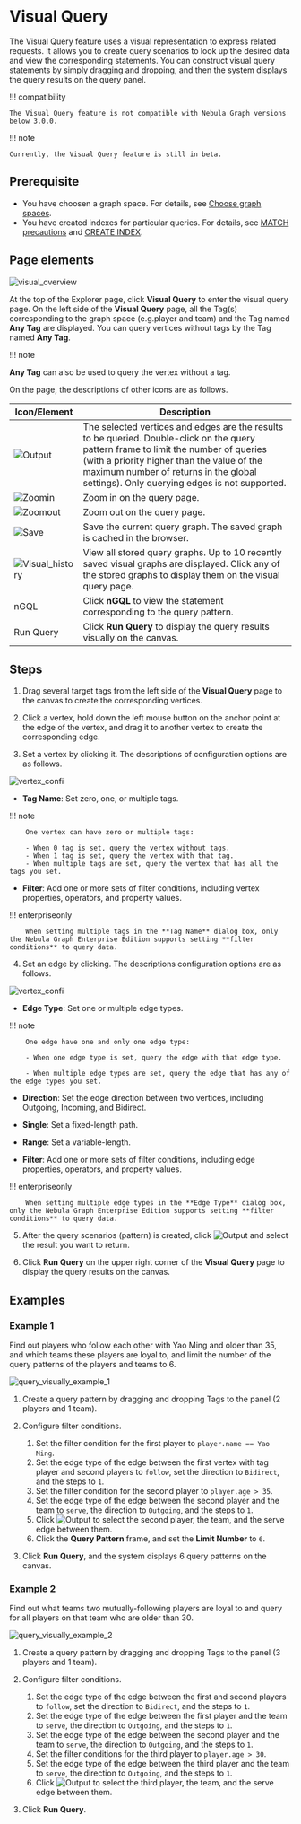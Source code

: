 # Visual Query

The Visual Query feature uses a visual representation to express related requests. It allows you to create query scenarios to look up the desired data and view the corresponding statements. You can construct visual query statements by simply dragging and dropping, and then the system displays the query results on the query panel.

!!! compatibility

    The Visual Query feature is not compatible with Nebula Graph versions below 3.0.0. 


!!! note

    Currently, the Visual Query feature is still in beta.

## Prerequisite

- You have choosen a graph space. For details, see [Choose graph spaces](13.choose-graphspace.md).
- You have created indexes for particular queries. For details, see [MATCH precautions](../3.ngql-guide/7.general-query-statements/2.match.md) and [CREATE INDEX](../3.ngql-guide/14.native-index-statements/1.create-native-index.md).

## Page elements

![visual_overview](https://docs-cdn.nebula-graph.com.cn/figures/visual-query-beta_2022-04-15_15-40-07_en.png)

At the top of the Explorer page, click **Visual Query** to enter the visual query page. On the left side of the **Visual Query** page, all the Tag(s) corresponding to the graph space (e.g.player and team) and the Tag named **Any Tag** are displayed. You can query vertices without tags by the Tag named **Any Tag**.

!!! note

  **Any Tag** can also be used to query the vertex without a tag.

On the page, the descriptions of other icons are as follows.

| Icon/Element                                                    | Description                                                         |
| ------------------------------------------------------------ | ------------------------------------------------------------ |
| ![Output](https://docs-cdn.nebula-graph.com.cn/figures/visual-nav-output.png) | The selected vertices and edges are the results to be queried. Double-click on the query pattern frame to limit the number of queries (with a priority higher than the value of the maximum number of returns in the global settings). Only querying edges is not supported.  |
| ![Zoomin](https://docs-cdn.nebula-graph.com.cn/figures/visual-nav-zoomin.png) | Zoom in on the query page.
| ![Zoomout](https://docs-cdn.nebula-graph.com.cn/figures/visual-nav-zoomout.png) | Zoom out on the query page.                                         |
| ![Save](https://docs-cdn.nebula-graph.com.cn/figures/visual-nav-save.png) | Save the current query graph. The saved graph is cached in the browser.           |
| ![Visual_history](https://docs-cdn.nebula-graph.com.cn/figures/visual-nav-history.png) | View all stored query graphs. Up to 10 recently saved visual graphs are displayed. Click any of the stored graphs to display them on the visual query page. |
| nGQL                                                         | Click **nGQL** to view the statement corresponding to the query pattern.                             |
| Run Query                                                         | Click **Run Query** to display the query results visually on the canvas.                 |

## Steps

1. Drag several target tags from the left side of the **Visual Query** page to the canvas to create the corresponding vertices.

2. Click a vertex, hold down the left mouse button on the anchor point at the edge of the vertex, and drag it to another vertex to create the corresponding edge.

3. Set a vertex by clicking it. The descriptions of configuration options are as follows.

  ![vertex_confi](https://docs-cdn.nebula-graph.com.cn/figures/vertex-config_en.png)

  - **Tag Name**: Set zero, one, or multiple tags.

  !!! note

        One vertex can have zero or multiple tags:

        - When 0 tag is set, query the vertex without tags.
        - When 1 tag is set, query the vertex with that tag.
        - When multiple tags are set, query the vertex that has all the tags you set. 

  - **Filter**: Add one or more sets of filter conditions, including vertex properties, operators, and property values. 

  !!! enterpriseonly

        When setting multiple tags in the **Tag Name** dialog box, only the Nebula Graph Enterprise Edition supports setting **filter conditions** to query data.

4.  Set an edge by clicking. The descriptions configuration options are as follows.

  ![vertex_confi](https://docs-cdn.nebula-graph.com.cn/figures/edge-config_en.png)

  - **Edge Type**: Set one or multiple edge types.

  !!! note

        One edge have one and only one edge type:

        - When one edge type is set, query the edge with that edge type.

        - When multiple edge types are set, query the edge that has any of the edge types you set.

  - **Direction**: Set the edge direction between two vertices, including Outgoing, Incoming, and Bidirect.

  - **Single**: Set a fixed-length path.

  - **Range**: Set a variable-length.

  - **Filter**: Add one or more sets of filter conditions, including edge properties, operators, and property values.

  !!! enterpriseonly

        When setting multiple edge types in the **Edge Type** dialog box, only the Nebula Graph Enterprise Edition supports setting **filter conditions** to query data.

5. After the query scenarios (pattern) is created, click ![Output](https://docs-cdn.nebula-graph.com.cn/figures/visual-nav-output.png) and select the result you want to return.

6. Click **Run Query** on the upper right corner of the **Visual Query** page to display the query results on the canvas.

## Examples

### Example 1 

Find out players who follow each other with Yao Ming and older than 35, and which teams these players are loyal to, and limit the number of the query patterns of the players and teams to 6.

![query_visually_example_1](https://docs-cdn.nebula-graph.com.cn/figures/query_visaully_example_1_en.gif)

1. Create a query pattern by dragging and dropping Tags to the panel (2 players and 1 team). 

2. Configure filter conditions.

   1. Set the filter condition for the first player to `player.name == Yao Ming`.
   2. Set the edge type of the edge between the first vertex with tag player and second players to `follow`, set the direction to `Bidirect`, and the steps to `1`.
   3. Set the filter condition for the second player to `player.age > 35`.
   4. Set the edge type of the edge between the second player and the team to `serve`, the direction to `Outgoing`, and the steps to `1`.
   5. Click ![Output](https://docs-cdn.nebula-graph.com.cn/figures/visual-nav-output.png) to select the second player, the team, and the serve edge between them.
   6. Click the **Query Pattern** frame, and set the **Limit Number** to `6`.

3. Click **Run Query**, and the system displays 6 query patterns on the canvas.


### Example 2

Find out what teams two mutually-following players are loyal to and query for all players on that team who are older than 30.

![query_visually_example_2](https://docs-cdn.nebula-graph.com.cn/figures/query_visaully_example_2_en.gif)

1. Create a query pattern by dragging and dropping Tags to the panel (3 players and 1 team).
2. Configure filter conditions.

   1. Set the edge type of the edge between the first and second players to `follow`, set the direction to `Bidirect`, and the steps to `1`.
   2. Set the edge type of the edge between the first player and the team to `serve`, the direction to `Outgoing`, and the steps to `1`.
   3. Set the edge type of the edge between the second player and the team to `serve`, the direction to `Outgoing`, and the steps to `1`.
   4. Set the filter conditions for the third player to `player.age > 30`.
   5. Set the edge type of the edge between the third player and the team to `serve`, the direction to `Outgoing`, and the steps to `1`.
   6. Click ![Output](https://docs-cdn.nebula-graph.com.cn/figures/visual-nav-output.png) to select the third player, the team, and the serve edge between them.

3. Click **Run Query**.
